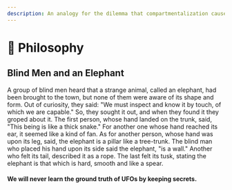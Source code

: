 ```yaml
---
description: An analogy for the dilemma that compartmentalization causes.
---
```


# 🐘 Philosophy

## Blind Men and an Elephant

A group of blind men heard that a strange animal, called an elephant, had been brought to the town, but none of them were aware of its shape and form. Out of curiosity, they said: "We must inspect and know it by touch, of which we are capable." So, they sought it out, and when they found it they groped about it. The first person, whose hand landed on the trunk, said, "This being is like a thick snake." For another one whose hand reached its ear, it seemed like a kind of fan. As for another person, whose hand was upon its leg, said, the elephant is a pillar like a tree-trunk. The blind man who placed his hand upon its side said the elephant, "is a wall." Another who felt its tail, described it as a rope. The last felt its tusk, stating the elephant is that which is hard, smooth and like a spear.

#### We will never learn the ground truth of UFOs by keeping secrets.
